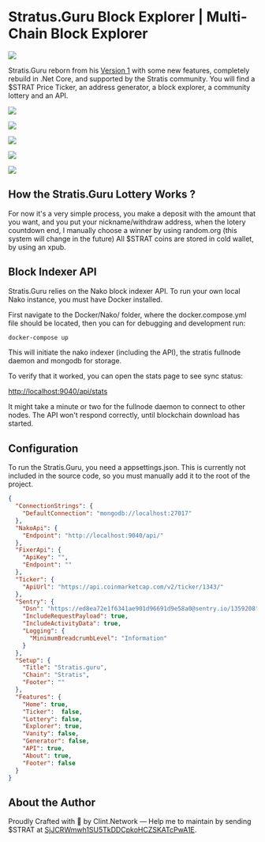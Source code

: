 # Stratus.Guru Block Explorer | Multi-Chain Block Explorer

![](https://travis-ci.org/clintnetwork/stratis-guru-v2.svg?branch=master)

Stratis.Guru reborn from his [Version 1](https://github.com/clintnetwork/Stratis.guru) with some new features, completely rebuild in .Net Core, and supported by the Stratis community.
You will find a $STRAT Price Ticker, an address generator, a block explorer, a community lottery and an API.

![](https://i.imgur.com/rOKYCvr.png)

![](https://pix.watch/8SpQJe/xxERbX.png)

![](https://pix.watch/tVEuE0/ezGVMC.png)

![](https://pix.watch/BpSo4r/Jwv-h6.jpeg)

![](https://pix.watch/fTHGnh/vUUJsT.png)

## How the Stratis.Guru Lottery Works ?
For now it's a very simple process, you make a deposit with the amount that you want, and you put your nickname/withdraw address, when the lotery countdown end, I manually choose a winner by using random.org (this system will change in the future)
All $STRAT coins are stored in cold wallet, by using an xpub.

## Block Indexer API
Stratis.Guru relies on the Nako block indexer API. To run your own local Nako instance, you must have Docker installed.

First navigate to the Docker/Nako/ folder, where the docker.compose.yml file should be located, then you can for debugging and development run:

```sh
docker-compose up
```

This will initiate the nako indexer (including the API), the stratis fullnode daemon and mongodb for storage.

To verify that it worked, you can open the stats page to see sync status:

[http://localhost:9040/api/stats](http://localhost:9040/api/stats)

It might take a minute or two for the fullnode daemon to connect to other nodes. The API won't respond correctly, until blockchain download has started.

## Configuration
To run the Stratis.Guru, you need a appsettings.json. This is currently not included in the source code, so you must manually add it to the root of the project.

```json
{
  "ConnectionStrings": {
    "DefaultConnection": "mongodb://localhost:27017"
  },
  "NakoApi": {
    "Endpoint": "http://localhost:9040/api/"
  },
  "FixerApi": {
    "ApiKey": "",
    "Endpoint": ""
  },
  "Ticker": {
    "ApiUrl": "https://api.coinmarketcap.com/v2/ticker/1343/"
  },
  "Sentry": {
    "Dsn": "https://ed8ea72e1f6341ae901d96691d9e58a0@sentry.io/1359208",
    "IncludeRequestPayload": true,
    "IncludeActivityData": true,
    "Logging": {
      "MinimumBreadcrumbLevel": "Information"
    }
  },
  "Setup": {
    "Title": "Stratis.guru",
    "Chain": "Stratis",
    "Footer": ""
  },
  "Features": {
    "Home": true,
    "Ticker":  false,
    "Lottery": false,
    "Explorer": true,
    "Vanity": false,
    "Generator": false,
    "API": true,
    "About": true,
    "Footer": false
  }
}
```

## About the Author
Proudly Crafted with 💖 by Clint.Network — Help me to maintain by sending $STRAT at [SjJCRWmwh1SU5TkDDCpkoHCZSKATcPwA1E](https://stratis.guru/donation/SjJCRWmwh1SU5TkDDCpkoHCZSKATcPwA1E).
